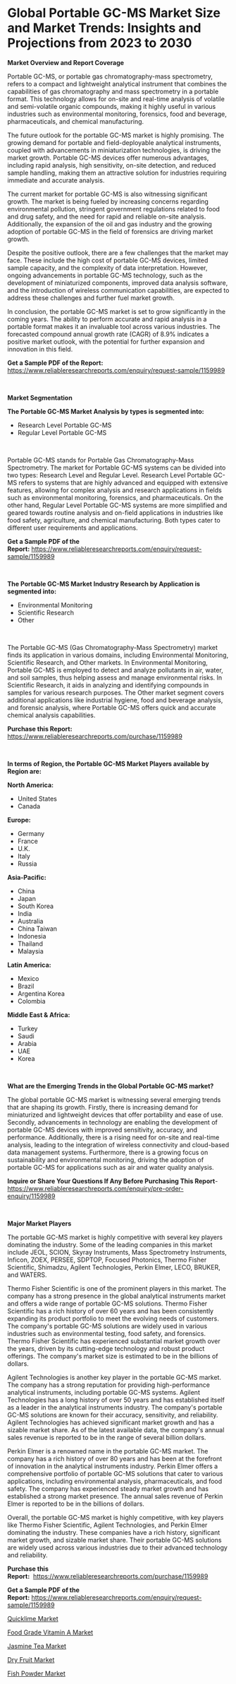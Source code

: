 <p><h1>Global Portable GC-MS Market Size and Market Trends: Insights and Projections from 2023 to 2030</h1></p><p><strong>Market Overview and Report Coverage</strong></p>
<p><p>Portable GC-MS, or portable gas chromatography-mass spectrometry, refers to a compact and lightweight analytical instrument that combines the capabilities of gas chromatography and mass spectrometry in a portable format. This technology allows for on-site and real-time analysis of volatile and semi-volatile organic compounds, making it highly useful in various industries such as environmental monitoring, forensics, food and beverage, pharmaceuticals, and chemical manufacturing.</p><p>The future outlook for the portable GC-MS market is highly promising. The growing demand for portable and field-deployable analytical instruments, coupled with advancements in miniaturization technologies, is driving the market growth. Portable GC-MS devices offer numerous advantages, including rapid analysis, high sensitivity, on-site detection, and reduced sample handling, making them an attractive solution for industries requiring immediate and accurate analysis.</p><p>The current market for portable GC-MS is also witnessing significant growth. The market is being fueled by increasing concerns regarding environmental pollution, stringent government regulations related to food and drug safety, and the need for rapid and reliable on-site analysis. Additionally, the expansion of the oil and gas industry and the growing adoption of portable GC-MS in the field of forensics are driving market growth.</p><p>Despite the positive outlook, there are a few challenges that the market may face. These include the high cost of portable GC-MS devices, limited sample capacity, and the complexity of data interpretation. However, ongoing advancements in portable GC-MS technology, such as the development of miniaturized components, improved data analysis software, and the introduction of wireless communication capabilities, are expected to address these challenges and further fuel market growth.</p><p>In conclusion, the portable GC-MS market is set to grow significantly in the coming years. The ability to perform accurate and rapid analysis in a portable format makes it an invaluable tool across various industries. The forecasted compound annual growth rate (CAGR) of 8.9% indicates a positive market outlook, with the potential for further expansion and innovation in this field.</p></p>
<p><strong>Get a Sample PDF of the Report:</strong> <a href="https://www.reliableresearchreports.com/enquiry/request-sample/1159989">https://www.reliableresearchreports.com/enquiry/request-sample/1159989</a></p>
<p>&nbsp;</p>
<p><strong>Market Segmentation</strong></p>
<p><strong>The Portable GC-MS Market Analysis by types is segmented into:</strong></p>
<p><ul><li>Research Level Portable GC-MS</li><li>Regular Level Portable GC-MS</li></ul></p>
<p>&nbsp;</p>
<p><p>Portable GC-MS stands for Portable Gas Chromatography-Mass Spectrometry. The market for Portable GC-MS systems can be divided into two types: Research Level and Regular Level. Research Level Portable GC-MS refers to systems that are highly advanced and equipped with extensive features, allowing for complex analysis and research applications in fields such as environmental monitoring, forensics, and pharmaceuticals. On the other hand, Regular Level Portable GC-MS systems are more simplified and geared towards routine analysis and on-field applications in industries like food safety, agriculture, and chemical manufacturing. Both types cater to different user requirements and applications.</p></p>
<p><strong>Get a Sample PDF of the Report:</strong>&nbsp;<a href="https://www.reliableresearchreports.com/enquiry/request-sample/1159989">https://www.reliableresearchreports.com/enquiry/request-sample/1159989</a></p>
<p>&nbsp;</p>
<p><strong>The Portable GC-MS Market Industry Research by Application is segmented into:</strong></p>
<p><ul><li>Environmental Monitoring</li><li>Scientific Research</li><li>Other</li></ul></p>
<p>&nbsp;</p>
<p><p>The Portable GC-MS (Gas Chromatography-Mass Spectrometry) market finds its application in various domains, including Environmental Monitoring, Scientific Research, and Other markets. In Environmental Monitoring, Portable GC-MS is employed to detect and analyze pollutants in air, water, and soil samples, thus helping assess and manage environmental risks. In Scientific Research, it aids in analyzing and identifying compounds in samples for various research purposes. The Other market segment covers additional applications like industrial hygiene, food and beverage analysis, and forensic analysis, where Portable GC-MS offers quick and accurate chemical analysis capabilities.</p></p>
<p><strong>Purchase this Report:</strong>&nbsp; <a href="https://www.reliableresearchreports.com/purchase/1159989">https://www.reliableresearchreports.com/purchase/1159989</a></p>
<p>&nbsp;</p>
<p><strong>In terms of Region, the Portable GC-MS Market Players available by Region are:</strong></p>
<p>
    <p> <strong> North America: </strong>
        <ul>
            <li>United States</li>
            <li>Canada</li>
        </ul>
        </p> 
    <p> <strong> Europe: </strong>
        <ul>
            <li>Germany</li>
            <li>France</li>
            <li>U.K.</li>
            <li>Italy</li>
            <li>Russia</li>
        </ul>
        </p> 
    <p> <strong> Asia-Pacific: </strong>
        <ul>
            <li>China</li>
            <li>Japan</li>
            <li>South Korea</li>
            <li>India</li>
            <li>Australia</li>
            <li>China Taiwan</li>
            <li>Indonesia</li>
            <li>Thailand</li>
            <li>Malaysia</li>
        </ul>
        </p> 
    <p> <strong> Latin America: </strong>
        <ul>
            <li>Mexico</li>
            <li>Brazil</li>
            <li>Argentina Korea</li>
            <li>Colombia</li>
        </ul>
        </p> 
    <p> <strong> Middle East & Africa: </strong>
        <ul>
            <li>Turkey</li>
            <li>Saudi</li>
            <li>Arabia</li>
            <li>UAE</li>
            <li>Korea</li>
        </ul>
    </p>
    </p>
<p>&nbsp;</p>
<p><strong>What are the Emerging Trends in the Global Portable GC-MS market?</strong></p>
<p><p>The global portable GC-MS market is witnessing several emerging trends that are shaping its growth. Firstly, there is increasing demand for miniaturized and lightweight devices that offer portability and ease of use. Secondly, advancements in technology are enabling the development of portable GC-MS devices with improved sensitivity, accuracy, and performance. Additionally, there is a rising need for on-site and real-time analysis, leading to the integration of wireless connectivity and cloud-based data management systems. Furthermore, there is a growing focus on sustainability and environmental monitoring, driving the adoption of portable GC-MS for applications such as air and water quality analysis.</p></p>
<p><strong>Inquire or Share Your Questions If Any Before Purchasing This Report</strong>- <a href="https://www.reliableresearchreports.com/enquiry/pre-order-enquiry/1159989">https://www.reliableresearchreports.com/enquiry/pre-order-enquiry/1159989</a></p>
<p>&nbsp;</p>
<p><strong>Major Market Players</strong></p>
<p><p>The portable GC-MS market is highly competitive with several key players dominating the industry. Some of the leading companies in this market include JEOL, SCION, Skyray Instruments, Mass Spectrometry Instruments, Inficon, ZOEX, PERSEE, SDPTOP, Focused Photonics, Thermo Fisher Scientific, Shimadzu, Agilent Technologies, Perkin Elmer, LECO, BRUKER, and WATERS.</p><p>Thermo Fisher Scientific is one of the prominent players in this market. The company has a strong presence in the global analytical instruments market and offers a wide range of portable GC-MS solutions. Thermo Fisher Scientific has a rich history of over 60 years and has been consistently expanding its product portfolio to meet the evolving needs of customers. The company's portable GC-MS solutions are widely used in various industries such as environmental testing, food safety, and forensics. Thermo Fisher Scientific has experienced substantial market growth over the years, driven by its cutting-edge technology and robust product offerings. The company's market size is estimated to be in the billions of dollars.</p><p>Agilent Technologies is another key player in the portable GC-MS market. The company has a strong reputation for providing high-performance analytical instruments, including portable GC-MS systems. Agilent Technologies has a long history of over 50 years and has established itself as a leader in the analytical instruments industry. The company's portable GC-MS solutions are known for their accuracy, sensitivity, and reliability. Agilent Technologies has achieved significant market growth and has a sizable market share. As of the latest available data, the company's annual sales revenue is reported to be in the range of several billion dollars.</p><p>Perkin Elmer is a renowned name in the portable GC-MS market. The company has a rich history of over 80 years and has been at the forefront of innovation in the analytical instruments industry. Perkin Elmer offers a comprehensive portfolio of portable GC-MS solutions that cater to various applications, including environmental analysis, pharmaceuticals, and food safety. The company has experienced steady market growth and has established a strong market presence. The annual sales revenue of Perkin Elmer is reported to be in the billions of dollars.</p><p>Overall, the portable GC-MS market is highly competitive, with key players like Thermo Fisher Scientific, Agilent Technologies, and Perkin Elmer dominating the industry. These companies have a rich history, significant market growth, and sizable market share. Their portable GC-MS solutions are widely used across various industries due to their advanced technology and reliability.</p></p>
<p><strong>Purchase this Report:</strong>&nbsp;&nbsp;<a href="https://www.reliableresearchreports.com/purchase/1159989">https://www.reliableresearchreports.com/purchase/1159989</a></p>
<p></p>
<p><strong>Get a Sample PDF of the Report:</strong>&nbsp;<a href="https://www.reliableresearchreports.com/enquiry/request-sample/1159989">https://www.reliableresearchreports.com/enquiry/request-sample/1159989</a></p>
<p><p><a href="https://medium.com/@wadeodinnn745/quicklime-market-size-growth-forecast-2023-2030-e401b1222180">Quicklime Market</a></p><p><a href="https://github.com/FassouRP/Market-Research-Report-List-1/blob/main/food-grade-vitamin-a-market.md">Food Grade Vitamin A Market</a></p><p><a href="https://www.linkedin.com/pulse/jasmine-tea-market-insights-players-forecast-till-2030-magna-market-j8vee/">Jasmine Tea Market</a></p><p><a href="https://www.linkedin.com/pulse/dry-fruit-market-insights-players-forecast-till-2030-xpert-research-0fz8e/">Dry Fruit Market</a></p><p><a href="https://medium.com/@patriciaday39/fish-powder-market-size-growth-forecast-2023-2030-22bad1b522e4">Fish Powder Market</a></p></p>